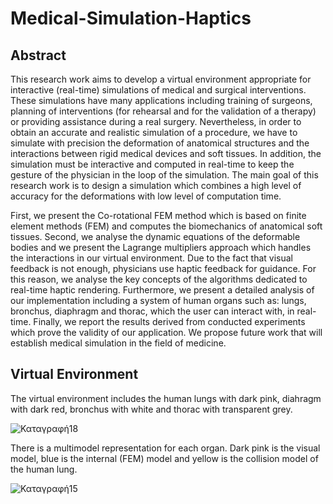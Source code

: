 # Medical-Simulation-Haptics
## Abstract
This research work aims to develop a virtual environment appropriate for
interactive (real-time) simulations of medical and surgical interventions.
These simulations have many applications including training of surgeons,
planning of interventions (for rehearsal and for the validation of a therapy)
or providing assistance during a real surgery. Nevertheless, in order to obtain an accurate and realistic simulation of a procedure, we have to simulate
with precision the deformation of anatomical structures and the interactions
between rigid medical devices and soft tissues. In addition, the simulation
must be interactive and computed in real-time to keep the gesture of the
physician in the loop of the simulation. The main goal of this research work
is to design a simulation which combines a high level of accuracy for the
deformations with low level of computation time.


First, we present the Co-rotational FEM method which is based on finite
element methods (FEM) and computes the biomechanics of anatomical soft
tissues. Second, we analyse the dynamic equations of the deformable bodies and we present the Lagrange multipliers approach which handles the
interactions in our virtual environment. Due to the fact that visual feedback
is not enough, physicians use haptic feedback for guidance. For this reason, we analyse the key concepts of the algorithms dedicated to real-time
haptic rendering. Furthermore, we present a detailed analysis of our implementation including a system of human organs such as: lungs, bronchus,
diaphragm and thorac, which the user can interact with, in real-time. Finally, we report the results derived from conducted experiments which prove
the validity of our application. We propose future work that will establish
medical simulation in the field of medicine.

## Virtual Environment

The virtual environment includes the human lungs with dark pink, diahragm with dark red, bronchus with white and thorac with transparent grey.

![Καταγραφή18](https://user-images.githubusercontent.com/43147324/65963213-f0d61280-e462-11e9-92d3-3ec9b7d96120.PNG)

There is a multimodel representation for each organ. Dark pink is the visual model, blue is the internal (FEM) model and yellow is the collision model of the human lung.

![Καταγραφή15](https://user-images.githubusercontent.com/43147324/65963684-f8e28200-e463-11e9-967a-91224f8a99cd.PNG)

## 
